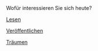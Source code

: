 <link rel="stylesheet" href="/Buchstadt-Leipzig/css/style.css">
<style>
.bgimg {
  background-image: url("https://upload.wikimedia.org/wikipedia/commons/1/1d/Leipzig_1804_Der_Markt_aus_der_Petersstrasse.jpg");
}
</style>

<div class="bgimg" style="background-position: right 0px top -300px;">
  <div class="question">
  <span class="border">Wofür interessieren Sie sich heute?</span>
  </div>
  <div class="choices">
  <p><a href="w1.html" class="button border">Lesen</a></p>
  <p><a href="w2.html" class="button border">Veröffentlichen</a></p>
  <p><a href="w3.html" class="button border">Träumen</a></p>
  </div>
</div>
